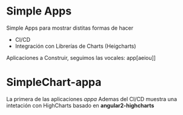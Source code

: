 # Simple Apps 

Simple Apps para mostrar distitas formas de hacer
- CI/CD
- Integración con Librerías de Charts (Heigcharts)

Aplicaciones a Construir, seguimos las vocales: app[aeiou]]

# SimpleChart-appa

La primera de las aplicaciones *appa*
Ademas del CI/CD muestra una intetación con HighCharts basado en **angular2-highcharts**

